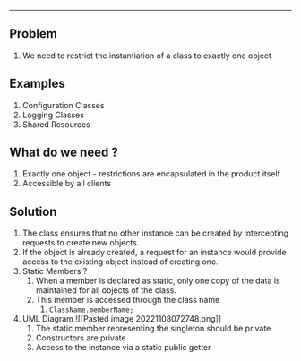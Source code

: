 ----
## Problem
1. We need to restrict the instantiation of a class to exactly one object

## Examples
1. Configuration Classes
2. Logging Classes 
3. Shared Resources

## What do we need ?
1. Exactly one object - restrictions are encapsulated in the product itself
2. Accessible by all clients

## Solution
1. The class ensures that no other instance can be created by intercepting requests to create new objects.
2. If the object is already created, a request for an instance would provide access to the existing object instead of creating one.
3. Static Members ?
	1. When a member is declared as static, only one copy of the data is maintained for all objects of the class.
	2. This member is accessed through the class name
		1. `ClassName.memberName;`
4. UML Diagram ![[Pasted image 20221108072748.png]] 
	1. The static member representing the singleton should be private
	2. Constructors are private
	3. Access to the instance via a static public getter



